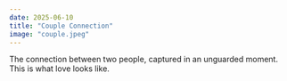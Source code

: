 ```yaml
---
date: 2025-06-10
title: "Couple Connection"
image: "couple.jpeg"
---
```


The connection between two people, captured in an unguarded moment. This is what love looks like.
